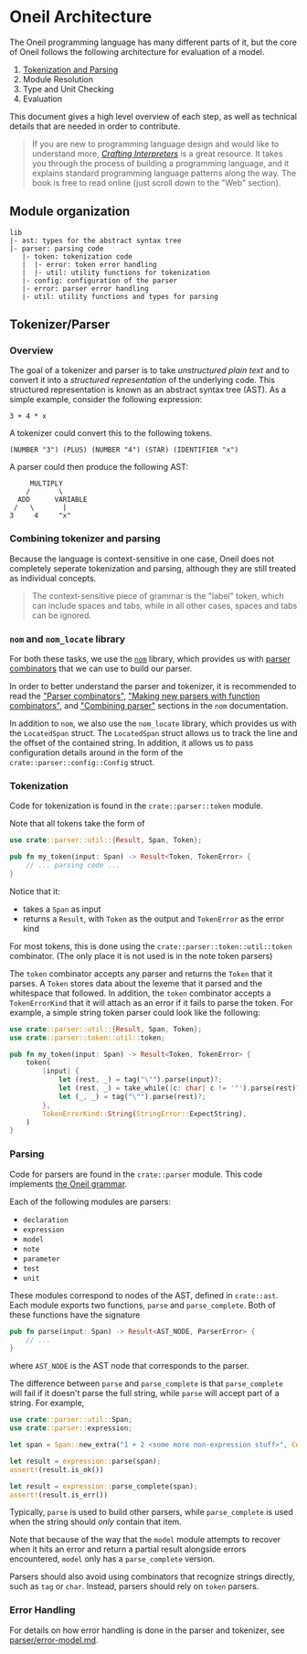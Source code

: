 # Oneil Architecture

The Oneil programming language has many different parts of it, but the core of
Oneil follows the following architecture for evaluation of a model.

1. [Tokenization and Parsing](#tokenizerparser)
2. Module Resolution
3. Type and Unit Checking
4. Evaluation

This document gives a high level overview of each step, as well as technical
details that are needed in order to contribute.

> If you are new to programming language design and would like to understand
> more, [*Crafting Interpreters*](https://craftinginterpreters.com/) is a great
> resource. It takes you through the process of building a programming
> language, and it explains standard programming language patterns along the
> way. The book is free to read online (just scroll down to the "Web" section).

## Module organization

```
lib
|- ast: types for the abstract syntax tree
|- parser: parsing code
   |- token: tokenization code
   |  |- error: token error handling
   |  |- util: utility functions for tokenization
   |- config: configuration of the parser
   |- error: parser error handling
   |- util: utility functions and types for parsing
```


## Tokenizer/Parser

### Overview 

The goal of a tokenizer and parser is to take *unstructured plain text* and to
convert it into a *structured representation* of the underlying code. This
structured representation is known as an abstract syntax tree (AST). As a simple
example, consider the following expression:

```
3 + 4 * x
```

A tokenizer could convert this to the following tokens.

```
(NUMBER "3") (PLUS) (NUMBER "4") (STAR) (IDENTIFIER "x")
```

A parser could then produce the following AST:

```
     MULTIPLY
    /       \
  ADD      VARIABLE
 /   \       |
3     4     "x"
```

### Combining tokenizer and parsing

Because the language is context-sensitive in one case, Oneil does not completely
seperate tokenization and parsing, although they are still treated as individual
concepts.

> The context-sensitive piece of grammar is the "label" token, which can
> include spaces and tabs, while in all other cases, spaces and tabs can be
> ignored.

### `nom` and `nom_locate` library

For both these tasks, we use the [`nom`](https://docs.rs/nom/8.0.0/nom/)
library, which provides us with [parser
combinators](https://docs.rs/nom/8.0.0/nom/#parser-combinators) that we can use
to build our parser.

In order to better understand the parser and tokenizer, it is recommended to
read the ["Parser
combinators"](https://docs.rs/nom/8.0.0/nom/#parser-combinators), ["Making new
parsers with function
combinators"](https://docs.rs/nom/8.0.0/nom/#making-new-parsers-with-function-combinators),
and ["Combining parser"](https://docs.rs/nom/8.0.0/nom/#combining-parsers)
sections in the `nom` documentation.

In addition to `nom`, we also use the `nom_locate` library, which provides us
with the `LocatedSpan` struct. The `LocatedSpan` struct allows us to track the
line and the offset of the contained string. In addition, it allows us to pass
configuration details around in the form of the `crate::parser::config::Config`
struct.

### Tokenization

Code for tokenization is found in the `crate::parser::token` module. 

Note that all tokens take the form of

```rs
use crate::parser::util::{Result, Span, Token};

pub fn my_token(input: Span) -> Result<Token, TokenError> {
    // ... parsing code ...
}
```

Notice that it:
- takes a `Span` as input
- returns a `Result`, with `Token` as the output and `TokenError` as the error kind

For most tokens, this is done using the `crate::parser::token::util::token`
combinator. (The only place it is not used is in the note token parsers)

The `token` combinator accepts any parser and returns the `Token` that it
parses. A `Token` stores data about the lexeme that it parsed and the whitespace
that followed.  In addition, the `token` combinator accepts a `TokenErrorKind`
that it will attach as an error if it fails to parse the token. For example, a
simple string token parser could look like the following:

```rs
use crate::parser::util::{Result, Span, Token};
use crate::parser::token::util::token;

pub fn my_token(input: Span) -> Result<Token, TokenError> {
    token(
        |input| {
            let (rest, _) = tag("\"").parse(input)?;
            let (rest, _) = take_while(|c: char| c != '"').parse(rest)?;
            let (_, _) = tag("\"").parse(rest)?;
        },
        TokenErrorKind::String(StringError::ExpectString),
    )
}
```

### Parsing

Code for parsers are found in the `crate::parser` module. This code implements
[the Oneil grammar](/docs/specs/grammar.ebnf).

Each of the following modules are parsers:
- `declaration`
- `expression`
- `model`
- `note`
- `parameter`
- `test`
- `unit`

These modules correspond to nodes of the AST, defined in `crate::ast`. Each
module exports two functions, `parse` and `parse_complete`. Both of these functions have the signature

```rs
pub fn parse(input: Span) -> Result<AST_NODE, ParserError> {
    // ...
}
```

where `AST_NODE` is the AST node that corresponds to the parser.

The difference between `parse` and `parse_complete` is that `parse_complete`
will fail if it doesn't parse the full string, while `parse` will accept part of
a string. For example,

```rs
use crate::parser::util::Span;
use crate::parser::expression;

let span = Span::new_extra("1 + 2 <some more non-expression stuff>", Config::default());

let result = expression::parse(span);
assert!(result.is_ok())

let result = expression::parse_complete(span);
assert!(result.is_err())
```

Typically, `parse` is used to build other parsers, while `parse_complete` is
used when the string should *only* contain that item.

Note that because of the way that the `model` module attempts to recover when it
hits an error and return a partial result alongside errors encountered, `model`
only has a `parse_complete` version.

Parsers should also avoid using combinators that recognize strings directly,
such as `tag` or `char`. Instead, parsers should rely on `token` parsers.

### Error Handling

For details on how error handling is done in the parser and tokenizer, see
[parser/error-model.md](parser/error-model.md).
